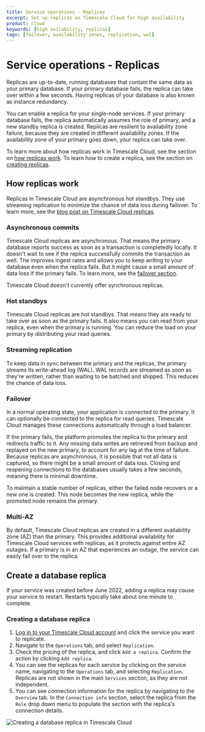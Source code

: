 ```yaml
---
title: Service operations - Replicas
excerpt: Set up replicas on Timescale Cloud for high availability
product: cloud
keywords: [high avilability, replicas]
tags: [failover, availability zones, replication, wal]
---
```


# Service operations - Replicas
Replicas are up-to-date, running databases that contain the same data as your
primary database. If your primary database fails, the replica can take over
within a few seconds. Having replicas of your database is also known as instance
redundancy.

You can enable a replica for your single-node services. If your primary database
fails, the replica automatically assumes the role of primary, and a new standby
replica is created. Replicas are resilient to availability zone failure, because
they are created in different availability zones. If the availability zone of
your primary goes down, your replica can take over.

To learn more about how replicas work in Timescale Cloud, see the section on
[how replicas work](#how-replicas-work).
To learn how to create a replica, see the section on
[creating replicas](#create-a-database-replica).

<highlight type="cloud" header="Sign up for Timescale Cloud" button="Try for free">

</highlight>

## How replicas work
Replicas in Timescale Cloud are asynchronous hot standbys. They use streaming
replication to minimize the chance of data loss during failover. To learn more,
see the [blog post on Timescale Cloud replicas][replicas-blog].

### Asynchronous commits
Timescale Cloud replicas are asynchronous. That means the primary database
reports success as soon as a transaction is completedly locally. It doesn't wait
to see if the replica successfully commits the transaction as well. The improves
ingest rates and allows you to keep writing to your database even when the
replica fails. But it might cause a small amount of data loss if the primary
fails. To learn more, see the [failover section](#failover).

Timescale Cloud doesn't currently offer synchronous replicas.

### Hot standbys
Timescale Cloud replicas are hot standbys. That means they are ready to take
over as soon as the primary fails. It also means you can read from your replica,
even when the primary is running. You can reduce the load on your primary by
distributing your read queries.

### Streaming replication
To keep data in sync between the primary and the replicas, the primary streams
its write-ahead log (WAL). WAL records are streamed as soon as they're written,
rather than waiting to be batched and shipped. This reduces the chance of data
loss. 

### Failover
In a normal operating state, your application is connected to the primary. It
can optionally be connected to the replica for read queries. Timescale Cloud
manages these connections automatically through a load balancer.

If the primary fails, the platform promotes the replica to the primary and
redirects traffic to it. Any missing data writes are retrieved from backup and
replayed on the new primary, to account for any lag at the time of failure.
Because replicas are asynchronous, it is possible that not all data is captured,
so there might be a small amount of data loss. Closing and reopening connections
to the databases usually takes a few seconds, meaning there is minimal downtime.

To maintain a stable number of replicas, either the failed node recovers or a
new one is created. This node becomes the new replica, while the promoted node
remains the primary.

### Multi-AZ
By default, Timescale Cloud replicas are created in a different availability 
zone (AZ) than the primary. This provides additional availability for Timescale 
Cloud services with replicas, as it protects against entire AZ outages. If a 
primary is in an AZ that experiences an outage, the service can easily fail 
over to the replica.

## Create a database replica

<highlight type="warning">
If your service was created before June 2022, adding a replica may cause your 
service to restart. Restarts typically take about one minute to complete.
</highlight>

<procedure>

### Creating a database replica
1.  [Log in to your Timescale Cloud account][cloud-login] and click
		the service you want to replicate.
1.  Navigate to the `Operations` tab, and select `Replication`.
1.  Check the pricing of the replica, and click `Add a replica`. Confirm the
    action by clicking `Add replica`.
1.  You can see the replicas for each service by clicking on the service name,
    navigating to the `Operations` tab, and selecting `Replication`. Replicas
    are not shown in the main `Services` section, as they are not independent.
1.  You can see connection information for the replica by navigating to the
    `Overview` tab. In the `Connection info` section, select the replica from
    the `Role` drop down menu to populate the section with the replica's
    connection details.

<img class="main-content__illustration" src="https://s3.amazonaws.com/assets.timescale.com/docs/images/tsc-replication-add.png" alt="Creating a database replica in Timescale Cloud"/>

</procedure>


[cloud-login]: https://console.cloud.timescale.com
[replicas-blog]: https://www.timescale.com/blog/high-availability-for-your-production-environments-introducing-database-replication-in-timescale-cloud/

